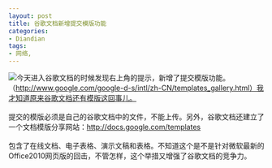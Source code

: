 ```yaml
---
layout: post
title: 谷歌文档新增提交模版功能
categories:
- Diandian
tags:
- 网络, 
---
```

<img src="http://m2.img.srcdd.com/farm5/d/2012/0627/10/582A05CAB8F3B63BE70A7E5080DFE894_B500_900_438_60.PNG" />今天进入谷歌文档的时候发现右上角的提示，新增了提交模版功能。（http://www.google.com/google-d-s/intl/zh-CN/templates_gallery.html）我才知道原来谷歌文档还有模版这回事儿。
<br />
<br />提交的模版必须是自己的谷歌文档中的文件，不能上传。另外，谷歌文档还建立了一个文档模版分享网站：http://docs.google.com/templates
<br />
<br />包含了在线文档、电子表格、演示文稿和表格。不知道这个是不是针对微软最新的Office2010网页版的回击，不管怎样，这个举措又增强了谷歌文档的竞争力。
